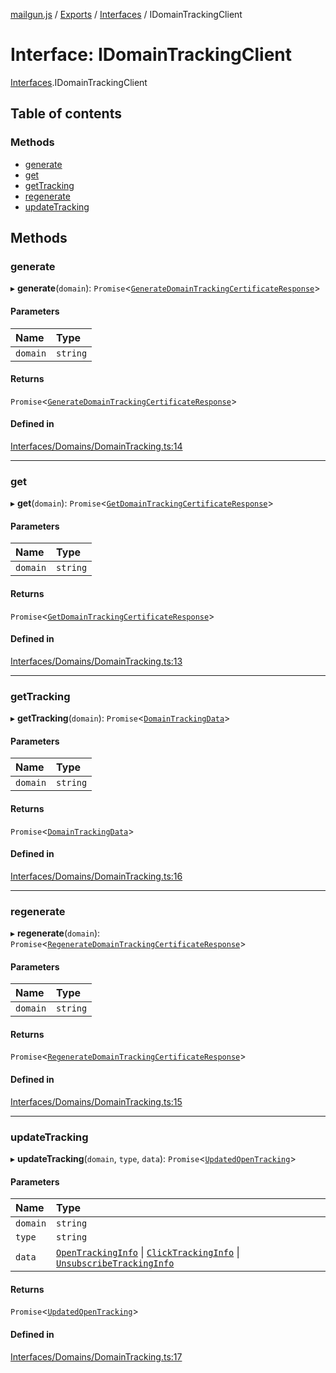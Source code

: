 [mailgun.js](../README.md) / [Exports](../modules.md) / [Interfaces](../modules/Interfaces.md) / IDomainTrackingClient

# Interface: IDomainTrackingClient

[Interfaces](../modules/Interfaces.md).IDomainTrackingClient

## Table of contents

### Methods

- [generate](Interfaces.IDomainTrackingClient.md#generate)
- [get](Interfaces.IDomainTrackingClient.md#get)
- [getTracking](Interfaces.IDomainTrackingClient.md#gettracking)
- [regenerate](Interfaces.IDomainTrackingClient.md#regenerate)
- [updateTracking](Interfaces.IDomainTrackingClient.md#updatetracking)

## Methods

### generate

▸ **generate**(`domain`): `Promise`<[`GenerateDomainTrackingCertificateResponse`](../modules.md#generatedomaintrackingcertificateresponse)\>

#### Parameters

| Name | Type |
| :------ | :------ |
| `domain` | `string` |

#### Returns

`Promise`<[`GenerateDomainTrackingCertificateResponse`](../modules.md#generatedomaintrackingcertificateresponse)\>

#### Defined in

[Interfaces/Domains/DomainTracking.ts:14](https://github.com/mailgun/mailgun.js/blob/ef6853f/lib/Interfaces/Domains/DomainTracking.ts#L14)

___

### get

▸ **get**(`domain`): `Promise`<[`GetDomainTrackingCertificateResponse`](../modules.md#getdomaintrackingcertificateresponse)\>

#### Parameters

| Name | Type |
| :------ | :------ |
| `domain` | `string` |

#### Returns

`Promise`<[`GetDomainTrackingCertificateResponse`](../modules.md#getdomaintrackingcertificateresponse)\>

#### Defined in

[Interfaces/Domains/DomainTracking.ts:13](https://github.com/mailgun/mailgun.js/blob/ef6853f/lib/Interfaces/Domains/DomainTracking.ts#L13)

___

### getTracking

▸ **getTracking**(`domain`): `Promise`<[`DomainTrackingData`](../modules.md#domaintrackingdata)\>

#### Parameters

| Name | Type |
| :------ | :------ |
| `domain` | `string` |

#### Returns

`Promise`<[`DomainTrackingData`](../modules.md#domaintrackingdata)\>

#### Defined in

[Interfaces/Domains/DomainTracking.ts:16](https://github.com/mailgun/mailgun.js/blob/ef6853f/lib/Interfaces/Domains/DomainTracking.ts#L16)

___

### regenerate

▸ **regenerate**(`domain`): `Promise`<[`RegenerateDomainTrackingCertificateResponse`](../modules.md#regeneratedomaintrackingcertificateresponse)\>

#### Parameters

| Name | Type |
| :------ | :------ |
| `domain` | `string` |

#### Returns

`Promise`<[`RegenerateDomainTrackingCertificateResponse`](../modules.md#regeneratedomaintrackingcertificateresponse)\>

#### Defined in

[Interfaces/Domains/DomainTracking.ts:15](https://github.com/mailgun/mailgun.js/blob/ef6853f/lib/Interfaces/Domains/DomainTracking.ts#L15)

___

### updateTracking

▸ **updateTracking**(`domain`, `type`, `data`): `Promise`<[`UpdatedOpenTracking`](../modules.md#updatedopentracking)\>

#### Parameters

| Name | Type |
| :------ | :------ |
| `domain` | `string` |
| `type` | `string` |
| `data` | [`OpenTrackingInfo`](../modules.md#opentrackinginfo) \| [`ClickTrackingInfo`](../modules.md#clicktrackinginfo) \| [`UnsubscribeTrackingInfo`](../modules.md#unsubscribetrackinginfo) |

#### Returns

`Promise`<[`UpdatedOpenTracking`](../modules.md#updatedopentracking)\>

#### Defined in

[Interfaces/Domains/DomainTracking.ts:17](https://github.com/mailgun/mailgun.js/blob/ef6853f/lib/Interfaces/Domains/DomainTracking.ts#L17)
